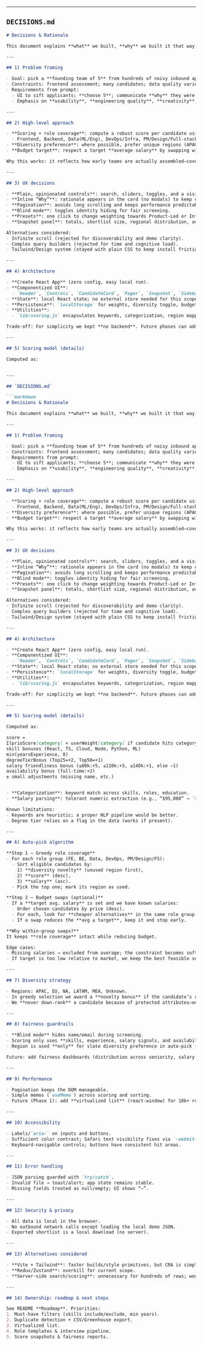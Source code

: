 
---

## `DECISIONS.md`

```markdown
# Decisions & Rationale

This document explains **what** we built, **why** we built it that way, and the **trade-offs** we accepted.

---

## 1) Problem framing

- Goal: pick a **founding team of 5** from hundreds of noisy inbound applicants.
- Constraints: frontend assessment; many candidates; data quality varies; time-boxed.
- Requirements from prompt:
  - UI to sift applicants; **choose 5**; communicate **why** they were chosen.
  - Emphasis on **usability**, **engineering quality**, **creativity**, **ownership**.

---

## 2) High-level approach

- **Scoring + role coverage**: compute a robust score per candidate using skills, experience, degree tier, salary friendliness, and availability. Then ensure the final 5 **cover essential roles**:
  - Frontend, Backend, Data(ML/Eng), DevOps/Infra, PM/Design/Full-stack.
- **Diversity preference**: where possible, prefer unique regions (APAC, EU, NA, LATAM, MEA).
- **Budget target**: respect a target **average salary** by swapping within role groups.

Why this works: it reflects how early teams are actually assembled—coverage first, then optimize quality and guardrails (diversity & budget).

---

## 3) UX decisions

- **Plain, opinionated controls**: search, sliders, toggles, and a visible **Auto-pick** button.
- **Inline “Why”**: rationale appears in the card (no modals) to keep context.
- **Pagination**: avoids long scrolling and keeps performance predictable.
- **Blind mode**: toggles identity hiding for fair screening.
- **Presets**: one click to change weighting towards Product-Led or Infra-Heavy teams.
- **Snapshot panel**: totals, shortlist size, regional distribution, avg shortlist salary.

Alternatives considered:
- Infinite scroll (rejected for discoverability and demo clarity).
- Complex query builders (rejected for time and cognitive load).
- Tailwind/Design system (stayed with plain CSS to keep install friction zero).

---

## 4) Architecture

- **Create React App** (zero config, easy local run).
- **Componentized UI**:
  - `Header`, `Controls`, `CandidateCard`, `Pager`, `Snapshot`, `SidebarShortlist`, `UI` primitives.
- **State**: local React state; no external store needed for this scope.
- **Persistence**: `localStorage` for weights, diversity toggle, budget, page size.
- **Utilities**:
  - `lib/scoring.js` encapsulates keywords, categorization, region mapping, scoring, diversity logic, budget-aware `autoPick`, and `explain`.

Trade-off: For simplicity we kept **no backend**. Future phases can add an API for persistence and collaboration.

---

## 5) Scoring model (details)

Computed as:


---

## `DECISIONS.md`

```markdown
# Decisions & Rationale

This document explains **what** we built, **why** we built it that way, and the **trade-offs** we accepted.

---

## 1) Problem framing

- Goal: pick a **founding team of 5** from hundreds of noisy inbound applicants.
- Constraints: frontend assessment; many candidates; data quality varies; time-boxed.
- Requirements from prompt:
  - UI to sift applicants; **choose 5**; communicate **why** they were chosen.
  - Emphasis on **usability**, **engineering quality**, **creativity**, **ownership**.

---

## 2) High-level approach

- **Scoring + role coverage**: compute a robust score per candidate using skills, experience, degree tier, salary friendliness, and availability. Then ensure the final 5 **cover essential roles**:
  - Frontend, Backend, Data(ML/Eng), DevOps/Infra, PM/Design/Full-stack.
- **Diversity preference**: where possible, prefer unique regions (APAC, EU, NA, LATAM, MEA).
- **Budget target**: respect a target **average salary** by swapping within role groups.

Why this works: it reflects how early teams are actually assembled—coverage first, then optimize quality and guardrails (diversity & budget).

---

## 3) UX decisions

- **Plain, opinionated controls**: search, sliders, toggles, and a visible **Auto-pick** button.
- **Inline “Why”**: rationale appears in the card (no modals) to keep context.
- **Pagination**: avoids long scrolling and keeps performance predictable.
- **Blind mode**: toggles identity hiding for fair screening.
- **Presets**: one click to change weighting towards Product-Led or Infra-Heavy teams.
- **Snapshot panel**: totals, shortlist size, regional distribution, avg shortlist salary.

Alternatives considered:
- Infinite scroll (rejected for discoverability and demo clarity).
- Complex query builders (rejected for time and cognitive load).
- Tailwind/Design system (stayed with plain CSS to keep install friction zero).

---

## 4) Architecture

- **Create React App** (zero config, easy local run).
- **Componentized UI**:
  - `Header`, `Controls`, `CandidateCard`, `Pager`, `Snapshot`, `SidebarShortlist`, `UI` primitives.
- **State**: local React state; no external store needed for this scope.
- **Persistence**: `localStorage` for weights, diversity toggle, budget, page size.
- **Utilities**:
  - `lib/scoring.js` encapsulates keywords, categorization, region mapping, scoring, diversity logic, budget-aware `autoPick`, and `explain`.

Trade-off: For simplicity we kept **no backend**. Future phases can add an API for persistence and collaboration.

---

## 5) Scoring model (details)

Computed as:

score =
Σ(prioScore[category] × userWeight[category] if candidate hits category)
skill bonuses (React, TS, Cloud, Node, Python, ML)
min(yearsExperience, 8)
degreeTierBonus (Top25=+2, Top50=+1)
salary friendliness bonus (≤80k:+5, ≤110k:+3, ≤140k:+1, else −1)
availability bonus (full-time:+2)
± small adjustments (missing name, etc.)


- **Categorization**: keyword match across skills, roles, education.
- **Salary parsing**: tolerant numeric extraction (e.g., “$95,000” → `95000`).

Known limitations:
- Keywords are heuristic; a proper NLP pipeline would be better.
- Degree tier relies on a flag in the data (works if present).

---

## 6) Auto-pick algorithm

**Step 1 — Greedy role coverage**
- For each role group (FE, BE, Data, DevOps, PM/Design/FS):
  - Sort eligible candidates by:
    1) **diversity novelty** (unused region first),
    2) **score** (desc),
    3) **salary** (asc).
  - Pick the top one; mark its region as used.

**Step 2 — Budget swaps (optional)**
- If a **target avg. salary** is set and we have known salaries:
  - Order chosen candidates by price (desc).
  - For each, look for **cheaper alternatives** in the same role group that keep score quality reasonable.
  - If a swap reduces the **avg ≤ target**, keep it and stop early.

**Why within-group swaps?**  
It keeps **role coverage** intact while reducing budget.

Edge cases:
- Missing salaries → excluded from average; the constraint becomes soft.
- If target is too low relative to market, we keep the best feasible set and show the average.

---

## 7) Diversity strategy

- Regions: APAC, EU, NA, LATAM, MEA, Unknown.
- In greedy selection we award a **novelty bonus** if the candidate’s region hasn’t been used yet.
- We **never down-rank** a candidate because of protected attributes—only **prefer** breadth across regions when possible.

---

## 8) Fairness guardrails

- **Blind mode** hides name/email during screening.
- Scoring only uses **skills, experience, salary signals, and availability**—no protected attributes.
- Region is used **only** for slate diversity preference in auto-pick (configurable).

Future: add fairness dashboards (distribution across seniority, salary bands, time-to-shortlist).

---

## 9) Performance

- Pagination keeps the DOM manageable.
- Simple memos (`useMemo`) across scoring and sorting.
- Future (Phase 1): add **virtualized list** (react-window) for 10k+ rows.

---

## 10) Accessibility

- Labels/`aria-` on inputs and buttons.
- Sufficient color contrast; Safari text visibility fixes via `-webkit-text-fill-color`.
- Keyboard-navigable controls; buttons have consistent hit areas.

---

## 11) Error handling

- JSON parsing guarded with `try/catch`.
- Invalid file → toast/alert; app state remains stable.
- Missing fields treated as null/empty; UI shows “—”.

---

## 12) Security & privacy

- All data is local in the browser.
- No outbound network calls except loading the local demo JSON.
- Exported shortlist is a local download (no server).

---

## 13) Alternatives considered

- **Vite + Tailwind**: faster builds/style primitives, but CRA is simpler for reviewers (and no Tailwind install hiccups).
- **Redux/Zustand**: overkill for current scope.
- **Server-side search/scoring**: unnecessary for hundreds of rows; would add friction.

---

## 14) Ownership: roadmap & next steps

See README **Roadmap**. Priorities:
1. Must-have filters (skills include/exclude, min years).
2. Duplicate detection + CSV/Greenhouse export.
3. Virtualized list.
4. Role templates & interview pipeline.
5. Score snapshots & fairness reports.


